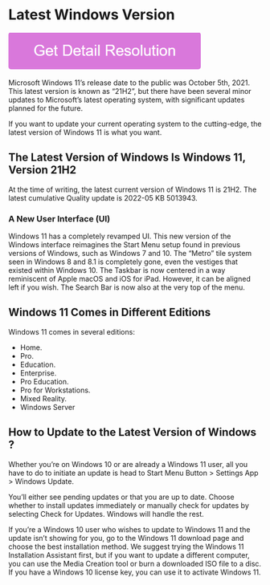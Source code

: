 # Latest Windows Version

[![Latest Windows Version](pink.png)](https://github.com/thewindowsclub/latest.windows.version)

Microsoft Windows 11’s release date to the public was October 5th, 2021. This latest version is known as “21H2”, but there have been several minor updates to Microsoft’s latest operating system, with significant updates planned for the future.

If you want to update your current operating system to the cutting-edge, the latest version of Windows 11 is what you want.

## The Latest Version of Windows Is Windows 11, Version 21H2

At the time of writing, the latest current version of Windows 11 is 21H2. The latest cumulative Quality update is 2022-05 KB 5013943.

### A New User Interface (UI)

Windows 11 has a completely revamped UI. This new version of the Windows interface reimagines the Start Menu setup found in previous versions of Windows, such as Windows 7 and 10. The “Metro” tile system seen in Windows 8 and 8.1 is completely gone, even the vestiges that existed within Windows 10. The Taskbar is now centered in a way reminiscent of Apple macOS and iOS for iPad. However, it can be aligned left if you wish. The Search Bar is now also at the very top of the menu.

## Windows 11 Comes in Different Editions

Windows 11 comes in several editions:

* Home.
* Pro.
* Education.
* Enterprise.
* Pro Education.
* Pro for Workstations.
* Mixed Reality.
* Windows Server

## How to Update to the Latest Version of Windows ?

Whether you’re on Windows 10 or are already a Windows 11 user, all you have to do to initiate an update is head to Start Menu Button > Settings App > Windows Update.

You’ll either see pending updates or that you are up to date. Choose whether to install updates immediately or manually check for updates by selecting Check for Updates. Windows will handle the rest.

If you’re a Windows 10 user who wishes to update to Windows 11 and the update isn’t showing for you, go to the Windows 11 download page and choose the best installation method. We suggest trying the Windows 11 Installation Assistant first, but if you want to update a different computer, you can use the Media Creation tool or burn a downloaded ISO file to a disc. If you have a Windows 10 license key, you can use it to activate Windows 11.
